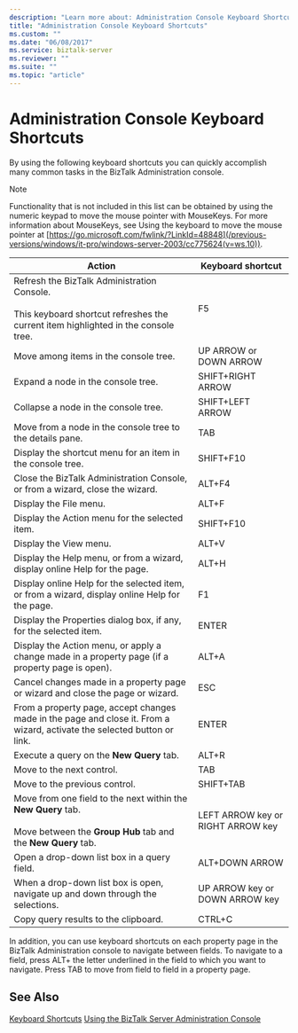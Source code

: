 ```yaml
---
description: "Learn more about: Administration Console Keyboard Shortcuts"
title: "Administration Console Keyboard Shortcuts"
ms.custom: ""
ms.date: "06/08/2017"
ms.service: biztalk-server
ms.reviewer: ""
ms.suite: ""
ms.topic: "article"
---
```

# Administration Console Keyboard Shortcuts
By using the following keyboard shortcuts you can quickly accomplish many common tasks in the BizTalk Administration console.

> [!NOTE]
>  Functionality that is not included in this list can be obtained by using the numeric keypad to move the mouse pointer with MouseKeys. For more information about MouseKeys, see Using the keyboard to move the mouse pointer at [https://go.microsoft.com/fwlink/?LinkId=48848](/previous-versions/windows/it-pro/windows-server-2003/cc775624(v=ws.10)).

|Action|Keyboard shortcut|
|------------|-----------------------|
|Refresh the BizTalk Administration Console.<br /><br /> This keyboard shortcut refreshes the current item highlighted in the console tree.|F5|
|Move among items in the console tree.|UP ARROW or DOWN ARROW|
|Expand a node in the console tree.|SHIFT+RIGHT ARROW|
|Collapse a node in the console tree.|SHIFT+LEFT ARROW|
|Move from a node in the console tree to the details pane.|TAB|
|Display the shortcut menu for an item in the console tree.|SHIFT+F10|
|Close the BizTalk Administration Console, or from a wizard, close the wizard.|ALT+F4|
|Display the File menu.|ALT+F|
|Display the Action menu for the selected item.|SHIFT+F10|
|Display the View menu.|ALT+V|
|Display the Help menu, or from a wizard, display online Help for the page.|ALT+H|
|Display online Help for the selected item, or from a wizard, display online Help for the page.|F1|
|Display the Properties dialog box, if any, for the selected item.|ENTER|
|Display the Action menu, or apply a change made in a property page (if a property page is open).|ALT+A|
|Cancel changes made in a property page or wizard and close the page or wizard.|ESC|
|From a property page, accept changes made in the page and close it. From a wizard, activate the selected button or link.|ENTER|
|Execute a query on the **New Query** tab.|ALT+R|
|Move to the next control.|TAB|
|Move to the previous control.|SHIFT+TAB|
|Move from one field to the next within the **New Query** tab.<br /><br /> Move between the **Group Hub** tab and the **New Query** tab.|LEFT ARROW key or RIGHT ARROW key|
|Open a drop-down list box in a query field.|ALT+DOWN ARROW|
|When a drop-down list box is open, navigate up and down through the selections.|UP ARROW key or DOWN ARROW key|
|Copy query results to the clipboard.|CTRL+C|

 In addition, you can use keyboard shortcuts on each property page in the BizTalk Administration console to navigate between fields. To navigate to a field, press ALT+ the letter underlined in the field to which you want to navigate. Press TAB to move from field to field in a property page.

## See Also
 [Keyboard Shortcuts](../core/keyboard-shortcuts.md)
 [Using the BizTalk Server Administration Console](../core/using-the-biztalk-server-administration-console.md)